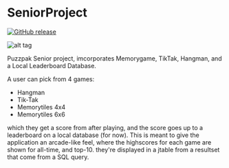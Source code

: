 # SeniorProject   

[![GitHub release](https://img.shields.io/github/release/reprise5/SeniorProject.svg)](https://github.com/reprise5/SeniorProject/releases)

![alt tag](https://github.com/reprise5/SeniorProject/blob/master/Documents/Document%20Images/PuzzPak%20Logo%202.png)

Puzzpak Senior project, imcorporates Memorygame, TikTak, Hangman, and a Local Leaderboard Database.

A user can pick from 4 games:
  * Hangman
  * Tik-Tak
  * Memorytiles 4x4
  * Memorytiles 6x6
  
which they get a score from after playing, and the score goes up to a leaderboard on a local database (for now).  This is meant to give the application an arcade-like feel, where the highscores for each game are shown for all-time, and top-10.  they're displayed in a jtable from a resultset that come from  a SQL query.
